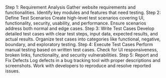 Step 1: Requirement Analysis
         Gather website requirements and functionalities.
         Identify key modules and features that need testing.
Step 2: Define Test Scenarios
         Create high-level test scenarios covering UI, functionality, security, usability, and performance.
         Ensure scenarios address both normal and edge cases.
Step 3: Write Test Cases
         Develop detailed test cases with clear test steps, input data, expected results, and actual results.
         Organize test cases into categories like functional, negative, boundary, and exploratory testing.
Step 4: Execute Test Cases
         Perform manual testing based on written test cases.
         Check for UI responsiveness, broken links, functionality, and security vulnerabilities.
Step 5: Report and Fix Defects
         Log defects in a bug tracking tool with proper descriptions and screenshots.
         Work with developers to reproduce and resolve reported issues.
